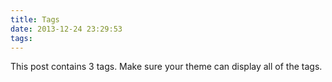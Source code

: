 ```yaml
---
title: Tags
date: 2013-12-24 23:29:53
tags:
---
```


This post contains 3 tags. Make sure your theme can display all of the tags.